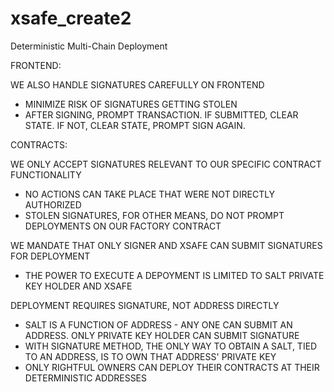 # xsafe_create2

Deterministic Multi-Chain Deployment

FRONTEND:

WE ALSO HANDLE SIGNATURES CAREFULLY ON FRONTEND

-   MINIMIZE RISK OF SIGNATURES GETTING STOLEN
-   AFTER SIGNING, PROMPT TRANSACTION. IF SUBMITTED, CLEAR STATE. IF NOT, CLEAR STATE, PROMPT SIGN AGAIN.

CONTRACTS:

WE ONLY ACCEPT SIGNATURES RELEVANT TO OUR SPECIFIC CONTRACT FUNCTIONALITY

-   NO ACTIONS CAN TAKE PLACE THAT WERE NOT DIRECTLY AUTHORIZED
-   STOLEN SIGNATURES, FOR OTHER MEANS, DO NOT PROMPT DEPLOYMENTS ON OUR FACTORY CONTRACT

WE MANDATE THAT ONLY SIGNER AND XSAFE CAN SUBMIT SIGNATURES FOR DEPLOYMENT

-   THE POWER TO EXECUTE A DEPOYMENT IS LIMITED TO SALT PRIVATE KEY HOLDER AND XSAFE

DEPLOYMENT REQUIRES SIGNATURE, NOT ADDRESS DIRECTLY

-   SALT IS A FUNCTION OF ADDRESS - ANY ONE CAN SUBMIT AN ADDRESS. ONLY PRIVATE KEY HOLDER CAN SUBMIT SIGNATURE
-   WITH SIGNATURE METHOD, THE ONLY WAY TO OBTAIN A SALT, TIED TO AN ADDRESS, IS TO OWN THAT ADDRESS' PRIVATE KEY
-   ONLY RIGHTFUL OWNERS CAN DEPLOY THEIR CONTRACTS AT THEIR DETERMINISTIC ADDRESSES
